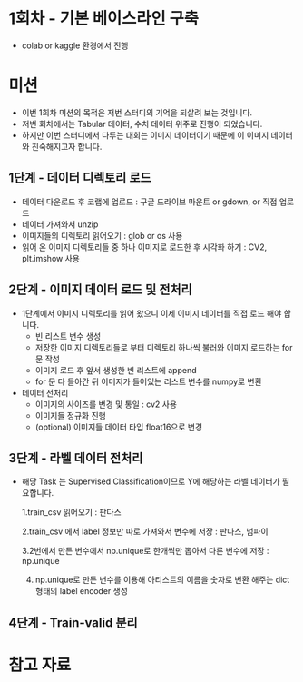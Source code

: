 # 1회차 - 기본 베이스라인 구축 
- colab or kaggle 환경에서 진행 


# 미션 
- 이번 1회차 미션의 목적은 저번 스터디의 기억을 되살려 보는 것입니다. 
- 저번 회차에서는 Tabular 데이터, 수치 데이터 위주로 진행이 되었습니다. 
- 하지만 이번 스터디에서 다루는 대회는 이미지 데이터이기 때문에 이 이미지 데이터와 친숙해지고자 합니다. 

## 1단계 - 데이터 디렉토리 로드 
- 데이터 다운로드 후 코랩에 업로드 : 구글 드라이브 마운트 or gdown, or 직접 업로드 
- 데이터 가져와서 unzip 
- 이미지들의 디렉토리 읽어오기 : glob or os 사용 
- 읽어 온 이미지 디렉토리들 중 하나 이미지로 로드한 후 시각화 하기 : CV2, plt.imshow 사용

## 2단계 - 이미지 데이터 로드 및 전처리 
- 1단계에서 이미지 디렉토리를 읽어 왔으니 이제 이미지 데이터를 직접 로드 해야 합니다. 
  - 빈 리스트 변수 생성 
  - 저장한 이미지 디렉토리들로 부터 디렉토리 하나씩 불러와 이미지 로드하는 for문 작성 
  - 이미지 로드 후 앞서 생성한 빈 리스트에 append 
  - for 문 다 돌아간 뒤 이미지가 들어있는 리스트 변수를 numpy로 변환 
- 데이터 전처리 
  - 이미지의 사이즈를 변경 및 통일 : cv2 사용 
  - 이미지들 정규화 진행 
  - (optional) 이미지들 데이터 타입 float16으로 변경 


## 3단계 - 라벨 데이터 전처리 
- 해당 Task 는 Supervised Classification이므로 Y에 해당하는 라벨 데이터가 필요합니다. 

  1.train_csv 읽어오기 : 판다스


  2.train_csv 에서 label 정보만 따로 가져와서 변수에 저장 : 판다스, 넘파이 


  3.2번에서 만든 변수에서 np.unique로 한개씩만 뽑아서 다른 변수에 저장 : np.unique

  4. np.unique로 만든 변수를 이용해 아티스트의 이름을 숫자로 변환 해주는 dict 형태의 label encoder 생성 

## 4단계 - Train-valid 분리 


# 참고 자료 
